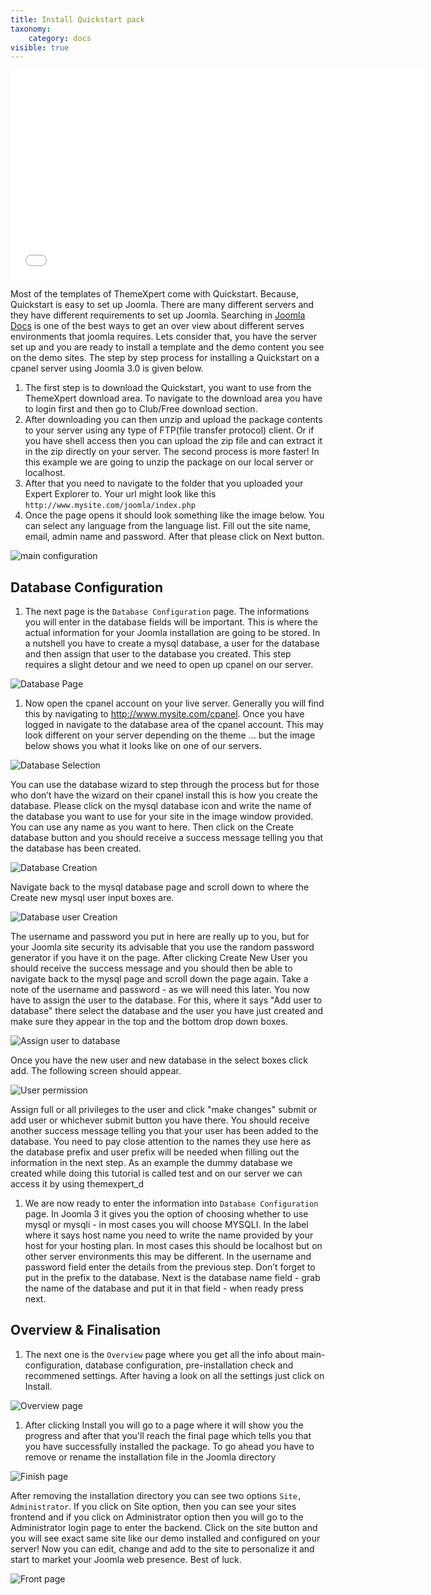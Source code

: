 ```yaml
---
title: Install Quickstart pack
taxonomy:
    category: docs
visible: true
---
```


<iframe width="660" height="335" src="//www.youtube.com/embed/tRwCvqJkvAM?rel=0" frameborder="0" allowfullscreen></iframe>

Most of the templates of ThemeXpert come with Quickstart. Because, Quickstart is easy to set up Joomla. There are many different servers and they have different requirements to set up Joomla. Searching in [Joomla Docs](http://docs.joomla.org) is one of the best ways to get an over view about different serves environments that joomla requires.
Lets consider that, you have the server set up and you are ready to install a template and the demo content you see on the demo sites.
The step by step process for installing a Quickstart on a cpanel server using Joomla 3.0 is given below.

1. The first step is to download the Quickstart, you want to use from the ThemeXpert download area. To navigate to the download area you have to login first and then go to Club/Free download section.
1. After downloading you can then unzip and upload the package contents to your server using any type of FTP(file transfer protocol) client. Or if you have shell access then you can upload the zip file and can extract it in the zip directly on your server. The second process is more faster! In this example we are going to unzip the package on our local server or localhost.
1. After that you need to navigate to the folder that you uploaded your Expert Explorer to. Your url might look like this ```http://www.mysite.com/joomla/index.php```
1. Once the page opens it should look something like the image below. You can select any language from the language list. Fill out the site name, email, admin name and password. After that please click on Next button.

![main configuration](joomla3-setting1.jpg)

## Database Configuration
1. The next page is the ```Database Configuration``` page. The informations you will enter in the database fields will be important. This is where the actual information for your Joomla installation are going to be stored. In a nutshell you have to create a mysql database, a user for the database and then assign that user to the database you created. This step requires a slight detour and we need to open up cpanel on our server.

![Database Page](joomla3-setting2.jpg)

1. Now open the cpanel account on your live server. Generally you will find this by navigating to http://www.mysite.com/cpanel. Once you have logged in navigate to the database area of the cpanel account. This may look different on your server depending on the theme ... but the image below shows you what it looks like on one of our servers.

![Database Selection](db-1.jpg)

You can use the database wizard to step through the process but for those who don’t have the wizard on their cpanel install this is how you create the database.
Please click on the mysql database icon and write the name of the database you want to use for your site in the image window provided. You can use any name as you want to here. Then click on the Create database button and you should receive a success message telling you that the database has been created.

![Database Creation](db-2.jpg)

Navigate back to the mysql database page and scroll down to where the Create new mysql user input boxes are.

![Database user Creation](db-3.jpg)

The username and password you put in here are really up to you, but for your Joomla site security its advisable that you use the random password generator if you have it on the page.
After clicking Create New User you should receive the success message and you should then be able to navigate back to the mysql page and scroll down the page again. Take a note of the username and password - as we will need this later.
You now have to assign the user to the database. For this, where it says "Add user to database" there select the database and the user you have just created and make sure they appear in the top and the bottom drop down boxes.

![Assign user to database](db-4.jpg)

Once you have the new user and new database in the select boxes click add. The following screen should appear.

![User permission](db-5.jpg)

Assign full or all privileges to the user and click "make changes" submit or add user or whichever submit button you have there. You should receive another success message telling you that your user has been added to the database. You need to pay close attention to the names they use here as the database prefix and user prefix will be needed when filling out the information in the next step. As an example the dummy database we created while doing this tutorial is called test and on our server we can access it by using themexpert_d

1. We are now ready to enter the information into ```Database Configuration``` page. In Joomla 3 it gives you the option of choosing whether to use mysql or mysqli - in most cases you will choose MYSQLI.
In the label where it says host name you need to write the name provided by your host for your hosting plan. In most cases this should be localhost but on other server environments this may be different.
In the username and password field enter the details from the previous step. Don’t forget to put in the prefix to the database. Next is the database name field - grab the name of the database and put it in that field - when ready press next.

## Overview & Finalisation
1. The next one is the ```Overview``` page where you get all the info about main-configuration, database configuration, pre-installation check and recommened settings. After having a look on all the settings just click on Install.

![Overview page](joomla3-setting3.jpg)

1. After clicking Install you will go to a page where it will show you the progress and after that you'll reach the final page which tells you that you have successfully installed the package. To go ahead you have to remove or rename the installation file in the Joomla directory

![Finish page](joomla3-setting4.jpg)

After removing the installation directory you can see two options ```Site, Administrator```. If you click on Site option, then you can see your sites frontend and if you click on Administrator option then you will go to the Administrator login page to enter the backend.
Click on the site button and you will see exact same site like our demo installed and configured on your server! Now you can edit, change and add to the site to personalize it and start to market your Joomla web presence. Best of luck.

![Front page](exposej3-home.jpg)
